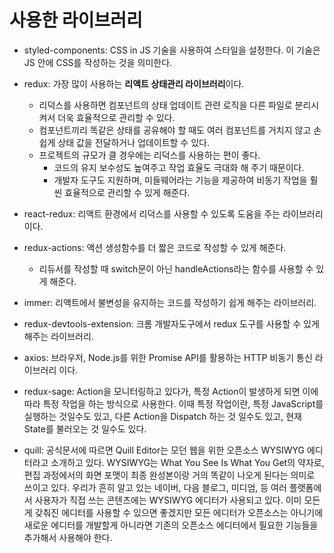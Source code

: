 # 사용한 라이브러리

- styled-components: CSS in JS 기술을 사용하여 스타일을 설정한다. 이 기술은 JS 안에 CSS를 작성하는 것을 의미한다.

- redux: 가장 많이 사용하는 **리액트 상태관리 라이브러리**이다.

  - 리덕스를 사용하면 컴포넌트의 상태 업데이트 관련 로직을 다른 파일로 분리시켜서 더욱 효율적으로 관리할 수 있다.
  - 컴포넌트끼리 똑같은 상태를 공유해야 할 때도 여러 컴포넌트를 거치지 않고 손쉽게 상태 값을 전달하거나 업데이트할 수 있다.
  - 프로젝트의 규모가 클 경우에는 리덕스를 사용하는 편이 좋다.
    - 코드의 유지 보수성도 높여주고 작업 효율도 극대화 해 주기 때문이다.
    - 개발자 도구도 지원하며, 미들웨어라는 기능을 제공하여 비동기 작업을 훨씬 효율적으로 관리할 수 있게 해준다.

- react-redux: 리액트 환경에서 리덕스를 사용할 수 있도록 도움을 주는 라이브러리이다.

- redux-actions: 액션 생성함수를 더 짧은 코드로 작성할 수 있게 해준다.

  - 리듀서를 작성할 때 switch문이 아닌 handleActions라는 함수를 사용할 수 있게 해준다.

- immer: 리액트에서 불변성을 유지하는 코드를 작성하기 쉽게 해주는 라이브러리.

- redux-devtools-extension: 크롬 개발자도구에서 redux 도구를 사용할 수 있게 해주는 라이브러리.

- axios: 브라우저, Node.js를 위한 Promise API를 활용하는 HTTP 비동기 통신 라이브러리 이다.

- redux-sage: Action을 모니터링하고 있다가, 특정 Action이 발생하게 되면 이에 따라 특정 작업을 하는 방식으로 사용한다. 이때 특정 작업이란, 특정 JavaScript를 실행하는 것일수도 있고, 다른 Action을 Dispatch 하는 것 일수도 있고, 현재 State를 불러오는 것 일수도 있다.

- quill: 공식문서에 따르면 Quill Editor는 모던 웹을 위한 오픈소스 WYSIWYG 에디터라고 소개하고 있다.
  WYSIWYG는 What You See Is What You Get의 약자로, 편집 과정에서의 화면 포맷이 최종 완성본이랑 거의 똑같이 나오게 된다는 의미로 쓰이고 있다. 우리가 흔히 알고 있는 네이버, 다음 블로그, 미디엄, 등 여러 플랫폼에서 사용자가 직접 쓰는 콘텐츠에는 WYSIWYG 에디터가 사용되고 있다. 이미 모든게 갖춰진 에디터를 사용할 수 있으면 좋겠지만 모든 에디터가 오픈소스는 아니기에 새로운 에디터를 개발할게 아니라면 기존의 오픈소스 에디터에서 필요한 기능들을 추가해서 사용해야 한다.
